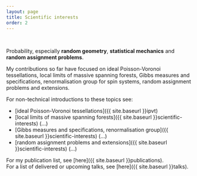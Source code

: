 ```yaml
---
layout: page
title: Scientific interests
order: 2
---
```

<br/>

Probability, especially **random geometry**, **statistical mechanics** and **random assignment problems**.
<br/>


My contributions so far have focused on ideal Poisson-Voronoi tessellations, local limits of massive spanning forests, Gibbs measures and specifications, renormalisation group for spin systems, random assignment problems and extensions.

For non-technical introductions to these topics see:
- [ideal Poisson-Voronoi tessellations]({{ site.baseurl }}ipvt)
- [local limits of massive spanning forests]({{ site.baseurl }}scientific-interests) (<i class="fa fa-wrench" aria-hidden="true"></i>...)
- [Gibbs measures and specifications, renormalisation group]({{ site.baseurl }}scientific-interests) (<i class="fa fa-wrench" aria-hidden="true"></i>...)
- [random assignment problems and extensions]({{ site.baseurl }}scientific-interests) (<i class="fa fa-wrench" aria-hidden="true"></i>...)

For my publication list, see [here]({{ site.baseurl }}publications).<br/>
For a list of delivered or upcoming talks, see [here]({{ site.baseurl }}talks).
